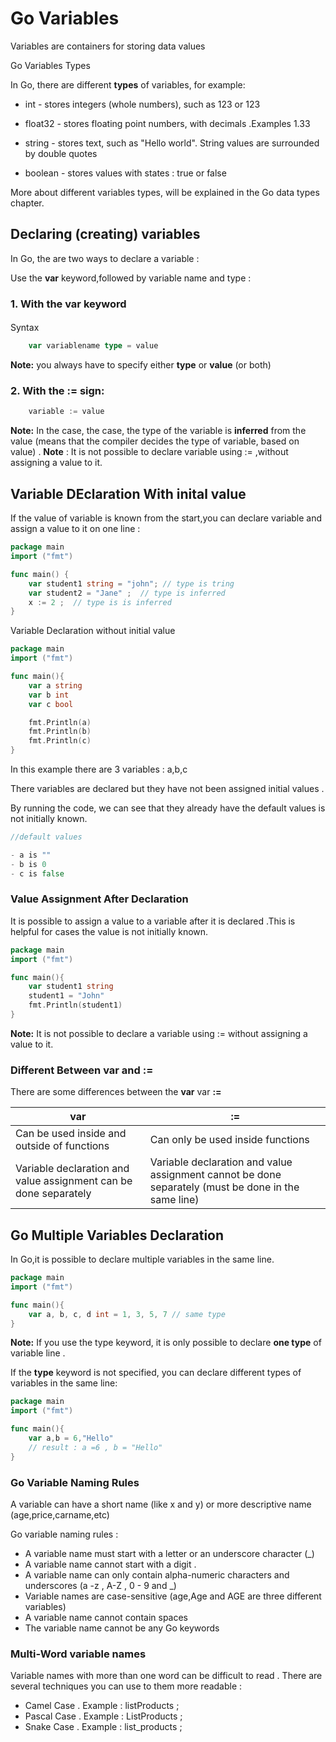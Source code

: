 # Go Variables

Variables are containers for storing data values

Go Variables Types

In Go, there are different **types** of variables, for example:

- int - stores integers (whole numbers), such as 123 or 123

- float32 - stores floating point numbers, with decimals .Examples 1.33

- string - stores text, such as "Hello world". String values are surrounded by double quotes

- boolean - stores values with states : true or false

More about different variables types, will be explained in the Go data types chapter.

## Declaring (creating) variables

In Go, the are two ways to declare a variable :

Use the **var** keyword,followed by variable name and type :

### 1. With the var keyword

####

Syntax

```go
    var variablename type = value
```

**Note:** you always have to specify either **type** or **value** (or both)

### 2. With the := sign:

```go
    variable := value
```

**Note:** In the case, the case, the type of the variable is **inferred** from the value (means that the compiler decides the type of variable, based on value) .
**Note** : It is not possible to declare variable using := ,without assigning a value to it.

## Variable DEclaration With inital value

If the value of variable is known from the start,you can declare variable and assign a value to it on one line :

```go
package main
import ("fmt")

func main() {
    var student1 string = "john"; // type is tring
    var student2 = "Jane" ;  // type is inferred
    x := 2 ;  // type is is inferred
}
```

Variable Declaration without initial value

```go
package main
import ("fmt")

func main(){
    var a string
    var b int
    var c bool

    fmt.Println(a)
    fmt.Println(b)
    fmt.Println(c)
}
```

In this example there are 3 variables : a,b,c

There variables are declared but they have not been assigned initial values .

By running the code, we can see that they already have the default values is not initially known.

```go
//default values

- a is ""
- b is 0
- c is false

```

### Value Assignment After Declaration

It is possible to assign a value to a variable after it is declared .This is helpful for cases the value is not initially known.

```go
package main
import ("fmt")

func main(){
    var student1 string
    student1 = "John"
    fmt.Println(student1)
}
```

**Note:** It is not possible to declare a variable using := without assigning a value to it.

### Different Between var and :=

There are some differences between the **var** var **:=**

| var                                                              | :=                                                                                                  |
| ---------------------------------------------------------------- | --------------------------------------------------------------------------------------------------- |
| Can be used inside and outside of functions                      | Can only be used inside functions                                                                   |
| Variable declaration and value assignment can be done separately | Variable declaration and value assignment cannot be done separately (must be done in the same line) |

## Go Multiple Variables Declaration

In Go,it is possible to declare multiple variables in the same line.

```go
package main
import ("fmt")

func main(){
    var a, b, c, d int = 1, 3, 5, 7 // same type
}

```

**Note:** If you use the type keyword, it is only possible to declare **one type** of variable line .

If the **type** keyword is not specified, you can declare different types of variables in the same line:

```go
package main
import ("fmt")

func main(){
    var a,b = 6,"Hello"
    // result : a =6 , b = "Hello"
}
```

### Go Variable Naming Rules

A variable can have a short name (like x and y) or more descriptive name (age,price,carname,etc)

Go variable naming rules :

- A variable name must start with a letter or an underscore character (\_)
- A variable name cannot start with a digit .
- A variable name can only contain alpha-numeric characters and underscores (a -z , A-Z , 0 - 9 and \_)
- Variable names are case-sensitive (age,Age and AGE are three different variables)
- A variable name cannot contain spaces
- The variable name cannot be any Go keywords

### Multi-Word variable names

Variable names with more than one word can be difficult to read .
There are several techniques you can use to them more readable :

- Camel Case . Example : listProducts ;
- Pascal Case . Example : ListProducts ;
- Snake Case . Example : list_products ;
